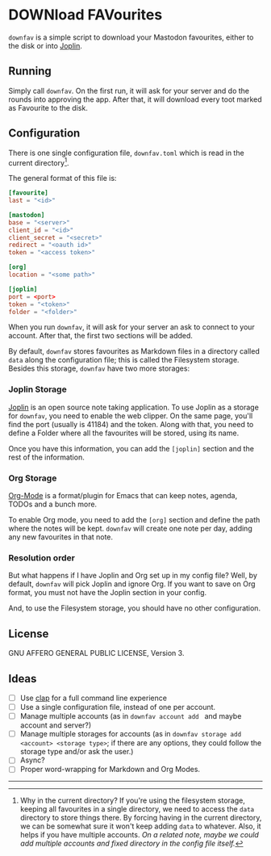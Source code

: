 # DOWNload FAVourites

`downfav` is a simple script to download your Mastodon favourites, either to
the disk or into [Joplin](http://joplinapp.org/).

## Running

Simply call `downfav`. On the first run, it will ask for your server and do
the rounds into approving the app. After that, it will download every toot
marked as Favourite to the disk.

## Configuration

There is one single configuration file, `downfav.toml` which is read in the
current directory[^1].

The general format of this file is:

```toml
[favourite]
last = "<id>"

[mastodon]
base = "<server>"
client_id = "<id>"
client_secret = "<secret>"
redirect = "<oauth id>"
token = "<access token>"

[org]
location = "<some path>"

[joplin]
port = <port>
token = "<token>"
folder = "<folder>"
```

When you run `downfav`, it will ask for your server an ask to connect to your
account. After that, the first two sections will be added.

By default, `downfav` stores favourites as Markdown files in a directory called
`data` along the configuration file; this is called the Filesystem storage.
Besides this storage, `downfav` have two more storages:

### Joplin Storage

[Joplin](https://joplinapp.org/) is an open source note taking application.
To use Joplin as a storage for `downfav`, you need to enable the web clipper.
On the same page, you'll find the port (usually is 41184) and the token. Along
with that, you need to define a Folder where all the favourites will be stored,
using its name.

Once you have this information, you can add the `[joplin]` section and the rest
of the information.

### Org Storage

[Org-Mode](https://orgmode.org/) is a format/plugin for Emacs that can keep
notes, agenda, TODOs and a bunch more.

To enable Org mode, you need to add the `[org]` section and define the path
where the notes will be kept. `downfav` will create one note per day, adding
any new favourites in that note.

### Resolution order

But what happens if I have Joplin and Org set up in my config file? Well, by
default, `downfav` will pick Joplin and ignore Org. If you want to save on Org
format, you must not have the Joplin section in your config.

And, to use the Filesystem storage, you should have no other configuration.

## License

GNU AFFERO GENERAL PUBLIC LICENSE, Version 3.

## Ideas

- [ ] Use [clap](https://crates.io/crates/clap) for a full command line
  experience
- [ ] Use a single configuration file, instead of one per account.
- [ ] Manage multiple accounts (as in `downfav account add ` and maybe account
  and server?)
- [ ] Manage multiple storages for accounts (as in `downfav storage add
  <account> <storage type>`; if there are any options, they could follow the
  storage type and/or ask the user.)
- [ ] Async?
- [ ] Proper word-wrapping for Markdown and Org Modes.

---

[^1]: Why in the current directory? If you're using the filesystem storage,
  keeping all favourites in a single directory, we need to access the `data`
  directory to store things there. By forcing having in the current directory,
  we can be somewhat sure it won't keep adding `data` to whatever. Also, it
  helps if you have multiple accounts. *On a related note, maybe we could add
  multiple accounts and fixed directory in the config file itself.*
